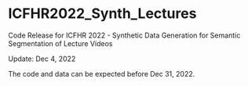# ICFHR2022_Synth_Lectures
Code Release for ICFHR 2022 - Synthetic Data Generation for Semantic Segmentation of Lecture Videos

Update: Dec 4, 2022

The code and data can be expected before Dec 31, 2022. 

